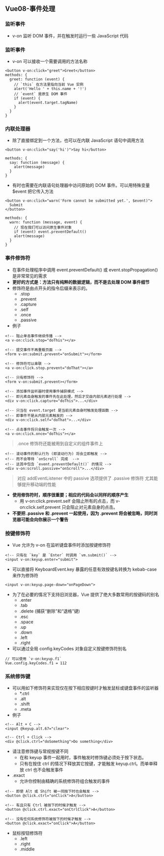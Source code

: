 ## Vue08-事件处理
### 监听事件
* v-on
监听 DOM 事件，并在触发时运行一些 JavaScript 代码
### 监听事件
* v-on 可以接收一个需要调用的方法名称
```
<button v-on:click="greet">Greet</button>
methods: {
  greet: function (event) {
    // `this` 在方法里指向当前 Vue 实例
    alert('Hello ' + this.name + '!')
    // `event` 是原生 DOM 事件
    if (event) {
      alert(event.target.tagName)
    }
  }
}
```
### 内联处理器
* 除了直接绑定到一个方法，也可以在内联 JavaScript 语句中调用方法
```
<button v-on:click="say('hi')">Say hi</button>

methods: {
  say: function (message) {
    alert(message)
  }
}
```
* 有时也需要在内联语句处理器中访问原始的 DOM 事件。可以用特殊变量 $event 把它传入方法
```
<button v-on:click="warn('Form cannot be submitted yet.', $event)">
  Submit
</button>

methods: {
  warn: function (message, event) {
    // 现在我们可以访问原生事件对象
    if (event) event.preventDefault()
    alert(message)
  }
}
```
### 事件修饰符
* 在事件处理程序中调用 event.preventDefault() 或 event.stopPropagation() 是非常常见的需求
* **更好的方式是：方法只有纯粹的数据逻辑，而不是去处理 DOM 事件细节**
* 修饰符是由点开头的指令后缀来表示的。
  * .stop
  * .prevent
  * .capture
  * .self
  * .once
  * .passive
* 例子
```
<!-- 阻止单击事件继续传播 -->
<a v-on:click.stop="doThis"></a>
```
```
<!-- 提交事件不再重载页面 -->
<form v-on:submit.prevent="onSubmit"></form>
```
```
<!-- 修饰符可以串联 -->
<a v-on:click.stop.prevent="doThat"></a>
```
```
<!-- 只有修饰符 -->
<form v-on:submit.prevent></form>
```
```
<!-- 添加事件监听器时使用事件捕获模式 -->
<!-- 即元素自身触发的事件先在此处理，然后才交由内部元素进行处理 -->
<div v-on:click.capture="doThis">...</div>
```
```
<!-- 只当在 event.target 是当前元素自身时触发处理函数 -->
<!-- 即事件不是从内部元素触发的 -->
<div v-on:click.self="doThat">...</div>
```
```
<!-- 点击事件将只会触发一次 -->
<a v-on:click.once="doThis"></a>
```
> .once 修饰符还能被用到自定义的组件事件上
```
<!-- 滚动事件的默认行为 (即滚动行为) 将会立即触发 -->
<!-- 而不会等待 `onScroll` 完成  -->
<!-- 这其中包含 `event.preventDefault()` 的情况 -->
<div v-on:scroll.passive="onScroll">...</div>
```
> 对应 addEventListener 中的 passive 选项提供了 .passive 修饰符
> 尤其能够提升移动端的性能
* **使用修饰符时，顺序很重要；相应的代码会以同样的顺序产生**
  * 用 v-on:click.prevent.self 会阻止所有的点击，而 v-on:click.self.prevent 只会阻止对元素自身的点击。
* **不要把 .passive 和 .prevent 一起使用，因为 .prevent 将会被忽略，同时浏览器可能会向你展示一个警告**
### 按键修饰符
* Vue 允许为 v-on 在监听键盘事件时添加按键修饰符
```
<!-- 只有在 `key` 是 `Enter` 时调用 `vm.submit()` -->
<input v-on:keyup.enter="submit">
```
* 可以直接将 KeyboardEvent.key 暴露的任意有效按键名转换为 kebab-case 来作为修饰符
```
<input v-on:keyup.page-down="onPageDown">
```
* 为了在必要的情况下支持旧浏览器，Vue 提供了绝大多数常用的按键码的别名
  * .enter
  * .tab
  * .delete (捕获“删除”和“退格”键)
  * .esc
  * .space
  * .up
  * .down
  * .left
  * .right
* 可以通过全局 config.keyCodes 对象自定义按键修饰符别名
```
// 可以使用 `v-on:keyup.f1`
Vue.config.keyCodes.f1 = 112
```
### 系统修饰键
* 可以用如下修饰符来实现仅在按下相应按键时才触发鼠标或键盘事件的监听器
	* *.ctrl
	* .alt
	* .shift
	* .meta
* 例子
```
<!-- Alt + C -->
<input @keyup.alt.67="clear">

<!-- Ctrl + Click -->
<div @click.ctrl="doSomething">Do something</div>
```
* 请注意修饰键与常规按键不同
  * 在和 keyup 事件一起用时，事件触发时修饰键必须处于按下状态。
  * 只有在按住 ctrl 的情况下释放其它按键，才能触发 keyup.ctrl。而单单释放 ctrl 也不会触发事件
* .exact
  * 允许你控制由精确的系统修饰符组合触发的事件
```
<!-- 即使 Alt 或 Shift 被一同按下时也会触发 -->
<button @click.ctrl="onClick">A</button>

<!-- 有且只有 Ctrl 被按下的时候才触发 -->
<button @click.ctrl.exact="onCtrlClick">A</button>

<!-- 没有任何系统修饰符被按下的时候才触发 -->
<button @click.exact="onClick">A</button>
```
* 鼠标按钮修饰符
  * .left
  * .right
  * .middle
### 
### 